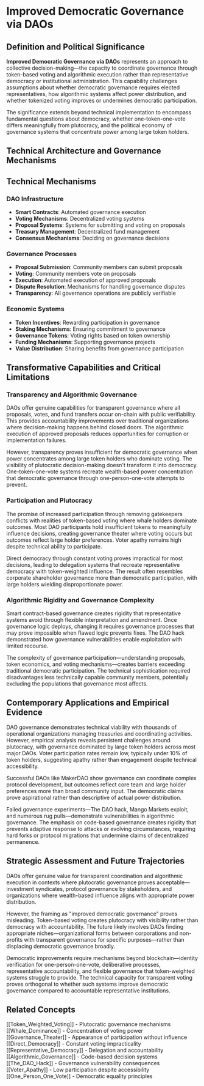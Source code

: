 # Improved Democratic Governance via DAOs

## Definition and Political Significance

**Improved Democratic Governance via DAOs** represents an approach to collective decision-making—the capacity to coordinate governance through token-based voting and algorithmic execution rather than representative democracy or institutional administration. This capability challenges assumptions about whether democratic governance requires elected representatives, how algorithmic systems affect power distribution, and whether tokenized voting improves or undermines democratic participation.

The significance extends beyond technical implementation to encompass fundamental questions about democracy, whether one-token-one-vote differs meaningfully from plutocracy, and the political economy of governance systems that concentrate power among large token holders.

## Technical Architecture and Governance Mechanisms

## Technical Mechanisms

### DAO Infrastructure
- **Smart Contracts**: Automated governance execution
- **Voting Mechanisms**: Decentralized voting systems
- **Proposal Systems**: Systems for submitting and voting on proposals
- **Treasury Management**: Decentralized fund management
- **Consensus Mechanisms**: Deciding on governance decisions

### Governance Processes
- **Proposal Submission**: Community members can submit proposals
- **Voting**: Community members vote on proposals
- **Execution**: Automated execution of approved proposals
- **Dispute Resolution**: Mechanisms for handling governance disputes
- **Transparency**: All governance operations are publicly verifiable

### Economic Systems
- **Token Incentives**: Rewarding participation in governance
- **Staking Mechanisms**: Ensuring commitment to governance
- **Governance Tokens**: Voting rights based on token ownership
- **Funding Mechanisms**: Supporting governance projects
- **Value Distribution**: Sharing benefits from governance participation

## Transformative Capabilities and Critical Limitations

### Transparency and Algorithmic Governance

DAOs offer genuine capabilities for transparent governance where all proposals, votes, and fund transfers occur on-chain with public verifiability. This provides accountability improvements over traditional organizations where decision-making happens behind closed doors. The algorithmic execution of approved proposals reduces opportunities for corruption or implementation failures.

However, transparency proves insufficient for democratic governance when power concentrates among large token holders who dominate voting. The visibility of plutocratic decision-making doesn't transform it into democracy. One-token-one-vote systems recreate wealth-based power concentration that democratic governance through one-person-one-vote attempts to prevent.

### Participation and Plutocracy

The promise of increased participation through removing gatekeepers conflicts with realities of token-based voting where whale holders dominate outcomes. Most DAO participants hold insufficient tokens to meaningfully influence decisions, creating governance theater where voting occurs but outcomes reflect large holder preferences. Voter apathy remains high despite technical ability to participate.

Direct democracy through constant voting proves impractical for most decisions, leading to delegation systems that recreate representative democracy with token-weighted influence. The result often resembles corporate shareholder governance more than democratic participation, with large holders wielding disproportionate power.

### Algorithmic Rigidity and Governance Complexity

Smart contract-based governance creates rigidity that representative systems avoid through flexible interpretation and amendment. Once governance logic deploys, changing it requires governance processes that may prove impossible when flawed logic prevents fixes. The DAO hack demonstrated how governance vulnerabilities enable exploitation with limited recourse.

The complexity of governance participation—understanding proposals, token economics, and voting mechanisms—creates barriers exceeding traditional democratic participation. The technical sophistication required disadvantages less technically capable community members, potentially excluding the populations that governance most affects.

## Contemporary Applications and Empirical Evidence

DAO governance demonstrates technical viability with thousands of operational organizations managing treasuries and coordinating activities. However, empirical analysis reveals persistent challenges around plutocracy, with governance dominated by large token holders across most major DAOs. Voter participation rates remain low, typically under 10% of token holders, suggesting apathy rather than engagement despite technical accessibility.

Successful DAOs like MakerDAO show governance can coordinate complex protocol development, but outcomes reflect core team and large holder preferences more than broad community input. The democratic claims prove aspirational rather than descriptive of actual power distribution.

Failed governance experiments—The DAO hack, Mango Markets exploit, and numerous rug pulls—demonstrate vulnerabilities in algorithmic governance. The emphasis on code-based governance creates rigidity that prevents adaptive response to attacks or evolving circumstances, requiring hard forks or protocol migrations that undermine claims of decentralized permanence.

## Strategic Assessment and Future Trajectories

DAOs offer genuine value for transparent coordination and algorithmic execution in contexts where plutocratic governance proves acceptable—investment syndicates, protocol governance by stakeholders, and organizations where wealth-based influence aligns with appropriate power distribution.

However, the framing as "improved democratic governance" proves misleading. Token-based voting creates plutocracy with visibility rather than democracy with accountability. The future likely involves DAOs finding appropriate niches—organizational forms between corporations and non-profits with transparent governance for specific purposes—rather than displacing democratic governance broadly.

Democratic improvements require mechanisms beyond blockchain—identity verification for one-person-one-vote, deliberative processes, representative accountability, and flexible governance that token-weighted systems struggle to provide. The technical capacity for transparent voting proves orthogonal to whether such systems improve democratic governance compared to accountable representative institutions.

## Related Concepts

[[Token_Weighted_Voting]] - Plutocratic governance mechanisms
[[Whale_Dominance]] - Concentration of voting power
[[Governance_Theater]] - Appearance of participation without influence
[[Direct_Democracy]] - Constant voting impracticality
[[Representative_Democracy]] - Delegation and accountability
[[Algorithmic_Governance]] - Code-based decision systems
[[The_DAO_Hack]] - Governance vulnerability consequences
[[Voter_Apathy]] - Low participation despite accessibility
[[One_Person_One_Vote]] - Democratic equality principles